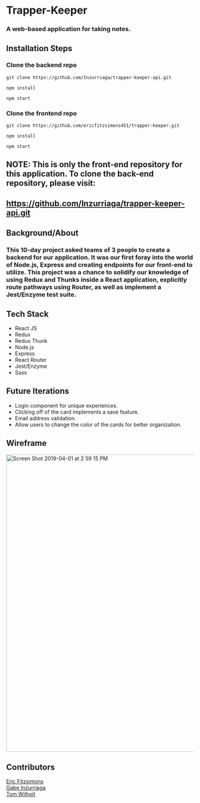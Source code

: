 
# Trapper-Keeper
### A web-based application for taking notes.

## Installation Steps

### Clone the backend repo
```git clone https://github.com/Inzurriaga/trapper-keeper-api.git```

```npm install```

```npm start```

### Clone the frontend repo
```git clone https://github.com/ericfitzsimons451/trapper-keeper.git```

```npm install```

```npm start```

## NOTE: This is only the front-end repository for this application.  To clone the back-end repository, please visit: 

## https://github.com/Inzurriaga/trapper-keeper-api.git

## Background/About

### This 10-day project asked teams of 3 people to create a backend for our application.  It was our first foray into the world of Node.js, Express and creating endpoints for our front-end to utilize.  This project was a chance to solidify our knowledge of using Redux and Thunks inside a React application, explicitly route pathways using Router, as well as implement a Jest/Enzyme test suite.

## Tech Stack

- React JS
- Redux
- Redux Thunk
- Node.js
- Express
- React Router
- Jest/Enzyme
- Sass

## Future Iterations

- Login component for unique experiences.
- Clicking off of the card implements a save feature.
- Email address validation.
- Allow users to change the color of the cards for better organization.

## Wireframe
<img width="799" alt="Screen Shot 2019-04-01 at 2 59 15 PM" src="https://user-images.githubusercontent.com/39415039/55359304-c1802200-548e-11e9-93a6-69ae1b766e44.png">

## Contributors
[Eric Fitzsimons](https://github.com/ericfitzsimons451) \
[Gabe Inzurriaga](https://github.com/inzurriaga) \
[Tom Wilhoit](https://github.com/tomwilhoit)

